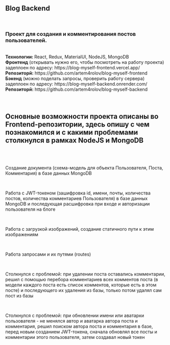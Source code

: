 
<div id="header">
  <h2>Blog Backend</h2>
  <br/>
  <h3>Проект для создания и комментирования постов пользователей.</h3>
  <br/>
  <strong>Технологии: </strong> React, Redux, MaterialUI, NodeJS, MongoDB
  <br/>
  <strong>Фронтенд</strong> (открывать нужно его, чтобы посмотреть на работу проекта) задеплоен по адресу: https://blog-myself-frontend.vercel.app/
  <br/>
  <strong>Репозиторй:</strong> https://github.com/artem4rolov/blog-myself-frontend
  <br/>
  <strong>Бэкенд</strong> (можно поделать запросы, проверить работу сервера) задеплоен по адресу: https://blog-myself-backend.onrender.com/
  <br/>
  <strong>Репозиторй:</strong> https://github.com/artem4rolov/blog-myself-backend
  <br/>
  <br/>
  <br/>
  <h2>Основные возможности проекта описаны во Frontend-репозитории, здесь опишу с чем познакомился и с какими проблемами столкнулся в рамках NodeJS и MongoDB</h2>
  <br/>
  <br/>
  <p>Создание документа (схема-модель для объекта Пользователя, Поста, Комментария) в базе данных MongoDB</p>
  <br/>
  <p>Работа с JWT-токеном (зашифровка id, имени, почты, количества постов, количества комментариев Пользователя) в базе данных MongoDB и последующая расшифровка при входе и авторизации пользователя на блоге</p>
  <br/>
  <p>Работа с загрузкой изображений, создание статичного пути к этим изображениям</p>
  <br/>
  <p>Работа запросами и их путями (routes)</p>
  <br/>
  <p>Столкнулся с проблемой: при удалении поста оставались комментарии, решил с помощью перебора комментариев всех комментов поста (в модели каждого поста есть список комментов, которые есть в этом посте) и последующего их удаления из базы, только потом удалял сам пост из базы</p>
  <br/>
  <p>Столкнулся с проблемой: при обновлении имени или аватарки пользователя - не менялся автор и аватарка автора поста и комментария, решил поиском автора поста и комментария в базе, перед новым созданием JWT-токена, сначала обновлял все посты и комментарии этого пользователя, затем создавал новый токен</p>
  <br/>
</div>
